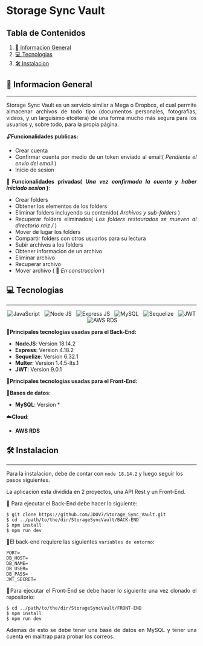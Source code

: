 # Storage Sync Vault

## Tabla de Contenidos

1. [🚀 Informacion General](#-informacion-general)
2. [💻 Tecnologias](#-tecnologias)
3. [🛠️ Instalacion](#%EF%B8%8F-instalacion)

## 🚀 Informacion General

---

<p align="justify">
Storage Sync Vault es un servicio similar a Mega o Dropbox, el cual permite almacenar archivos de todo tipo (documentos personales, fotografías, videos, y un larguísimo etcétera) de una forma mucho más segura para los usuarios y, sobre todo, para la propia página.
</p>

<div align="justify">

🔓**Funcionalidades publicas:**

- Crear cuenta
- Confirmar cuenta por medio de un token enviado al email( _Pendiente el envio del email_ )
- Inicio de sesion

🔐**Funcionalidades privadas( _Una vez confirmada la cuenta y haber iniciado sesion_ )**:

- Crear folders
- Obtener los elementos de los folders
- Eliminar folders incluyendo su contenido( _Archivos y sub-folders_ )
- Recuperar folders eliminados( _Los folders restaurados se mueven al directorio raiz /_ )
- Mover de lugar los folders
- Compartir folders con otros usuarios para su lectura
- Subir archivos a los folders
- Obtener informacion de un archivo
- Eliminar archivo
- Recuperar archivo
- Mover archivo ( 🚧 _En construccion_ )

</div>

## 💻 Tecnologias

---

<div align="center">

<img src="https://img.shields.io/badge/JavaScript-323330?style=for-the-badge&logo=javascript&logoColor=F7DF1E" alt="JavaScript" />&nbsp;&nbsp;
<img src="https://img.shields.io/badge/Node%20js-339933?style=for-the-badge&logo=nodedotjs&logoColor=white" alt="Node JS" />&nbsp;&nbsp;
<img src="https://img.shields.io/badge/Express%20js-000000?style=for-the-badge&logo=express&logoColor=white" alt="Express JS" />&nbsp;&nbsp;
<img src="https://img.shields.io/badge/MySQL-005C84?style=for-the-badge&logo=mysql&logoColor=white" alt="MySQL" />&nbsp;&nbsp;
<img src="https://img.shields.io/badge/Sequelize-52B0E7?style=for-the-badge&logo=Sequelize&logoColor=white" alt="Sequelize" />&nbsp;&nbsp;
<img src="https://img.shields.io/badge/JWT-000000?style=for-the-badge&logo=JSON%20web%20tokens&logoColor=white" alt="JWT" />&nbsp;&nbsp;
<img src="https://img.shields.io/badge/AWS_RDS-FF9900?style=for-the-badge&logo=amazonaws&logoColor=white" alt="AWS RDS" />&nbsp;&nbsp;

</div>

🧠**Principales tecnologias usadas para el Back-End:**

- **NodeJS**: Version 18.14.2
- **Express**: Version 4.18.2
- **Sequelize**: Version 6.32.1
- **Multer**: Version 1.4.5-lts.1
- **JWT**: Version 9.0.1

🎨**Principales tecnologias usadas para el Front-End:**

💾**Bases de datos**:

- **MySQL**: Version *

☁️**Cloud**:

- **AWS RDS**

## 🛠️ Instalacion

---

<p align="justify">

Para la instalacion, debe de contar con ```node 18.14.2``` y luego seguir los pasos siguientes.

La aplicacion esta dividida en 2 proyectos, una API Rest y un Front-End.

📂 Para ejecutar el Back-End debe hacer lo siguiente:

</p>

```
$ git clone https://github.com/JDOV7/Storage_Sync_Vault.git
$ cd ../path/to/the/dir/StorageSyncVault/BACK-END
$ npm install
$ npm run dev
```

<p align="justify">

🔑El back-end requiere las siguientes ```variables de entorno```:

</p>

```
PORT=
DB_HOST=
DB_NAME=
DB_USER=
DB_PASS=
JWT_SECRET=
```


<p align="justify">
📂Para ejecutar el Front-End se debe hacer lo siguiente una vez clonado el repositorio:
</p>

```
$ cd ../path/to/the/dir/StorageSyncVault/FRONT-END
$ npm install
$ npm run dev
```


<p align="justify">
Ademas de esto se debe tener una base de datos en MySQL y tener una cuenta en mailtrap para probar los correos.
</p>
